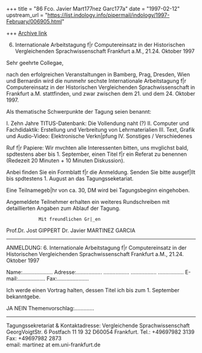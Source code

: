 +++
title = "86 Fco. Javier Mart177nez Garc177a"
date = "1997-02-12"
upstream_url = "https://list.indology.info/pipermail/indology/1997-February/006905.html"

+++
[Archive link](https://list.indology.info/pipermail/indology/1997-February/006905.html)

6. Internationale Arbeitstagung f|r Computereinsatz
in der Historischen Vergleichenden Sprachwissenschaft
         Frankfurt a.M., 21.24. Oktober 1997


Sehr geehrte Collegae,

nach den erfolgreichen Veranstaltungen in Bamberg, Prag,
Dresden, Wien und Bernardin wird die nunmehr sechste 
Internationale Arbeitstagung f|r Computereinsatz in der 
Historischen Vergleichenden Sprachwissenschaft in
Frankfurt a.M. stattfinden, und zwar zwischen dem 21. 
und dem 24. Oktober 1997.

Als thematische Schwerpunkte der Tagung seien benannt:

I.   Zehn Jahre TITUS-Datenbank: Die Vollendung naht (?)
II.  Computer und Fachdidaktik: Erstellung und Verbreitung 
     von  Lehrmaterialien
III. Text, Grafik und Audio-Video: Elektronische Verkn|pfung
IV.  Sonstiges / Verschiedenes

Ruf f|r Papiere: 
Wir mvchten alle Interessenten bitten, uns mvglichst bald,
spdtestens aber bis 1. September, einen Titel f|r ein Referat 
zu benennen (Redezeit 20 Minuten + 10 Minuten Diskussion).

Anbei finden Sie ein Formblatt f|r die Anmeldung. Senden Sie bitte
ausgef|llt bis spdtestens 1. August an das Tagungsseketariat.

Eine Teilnamegeb|hr von ca. 30, DM wird bei Tagungsbeginn eingehoben.

Angemeldete Teilnehmer erhalten ein weiteres Rundschreiben mit
detaillierten Angaben zum Ablauf der Tagung.

                Mit freundlichen Gr|_en

Prof.Dr. Jost GIPPERT              Dr. Javier MARTINEZ GARCIA

----------------
ANMELDUNG: 6. Internationale Arbeitstagung f|r Computereinsatz
           in der Historischen Vergleichenden Sprachwissenschaft
           Frankfurt a.M., 21.24. Oktober 1997

Name:....................
Adresse:.................
	.................
	.................
	.................
E-mail:..................
Fax:.....................


Ich werde einen Vortrag halten, dessen Titel ich bis zum 1. September
bekanntgebe.

JA NEIN 
Themenvorschlag:.............


------------------------------

Tagungssekretariat & Kontaktadresse:
  Vergleichende Sprachwissenschaft 
  GeorgVoigtStr. 6 
  Postfach 11 19 32
  D60054 Frankfurt.
Tel.: +49697982 3139   
Fax: +49697982 2873  
email: martinez at em.uni-frankfurt.de





